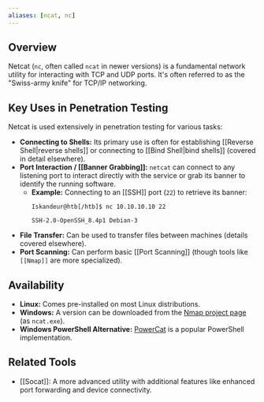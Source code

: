 ```yaml
---
aliases: [ncat, nc]
---
```


## Overview

Netcat (`nc`, often called `ncat` in newer versions) is a fundamental network utility for interacting with TCP and UDP ports. It's often referred to as the "Swiss-army knife" for TCP/IP networking.

## Key Uses in Penetration Testing

Netcat is used extensively in penetration testing for various tasks:

*   **Connecting to Shells:** Its primary use is often for establishing [[Reverse Shell|reverse shells]] or connecting to [[Bind Shell|bind shells]] (covered in detail elsewhere).
*   **Port Interaction / [[Banner Grabbing]]:** `netcat` can connect to any listening port to interact directly with the service or grab its banner to identify the running software.
    *   **Example:** Connecting to an [[SSH]] port (`22`) to retrieve its banner:
        ```shell-session
        Iskandeur@htb[/htb]$ nc 10.10.10.10 22

        SSH-2.0-OpenSSH_8.4p1 Debian-3
        ```
*   **File Transfer:** Can be used to transfer files between machines (details covered elsewhere).
*   **Port Scanning:** Can perform basic [[Port Scanning]] (though tools like `[[Nmap]]` are more specialized).

## Availability

*   **Linux:** Comes pre-installed on most Linux distributions.
*   **Windows:** A version can be downloaded from the [Nmap project page](https://nmap.org/download.html) (as `ncat.exe`).
*   **Windows PowerShell Alternative:** [PowerCat](https://github.com/besimorhino/powercat) is a popular PowerShell implementation.

## Related Tools

*   [[Socat]]: A more advanced utility with additional features like enhanced port forwarding and device connectivity.